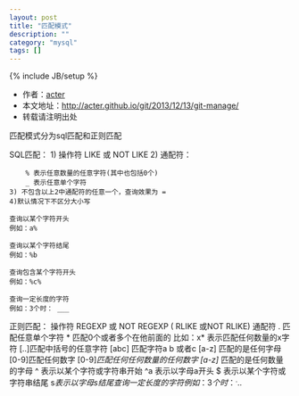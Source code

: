 ```yaml
---
layout: post
title: "匹配模式"
description: ""
category: "mysql"
tags: []
---
```

{% include JB/setup %}
* 作者：[acter](https://github.com/acter)
* 本文地址：http://acter.github.io/git/2013/12/13/git-manage/
* 转载请注明出处

匹配模式分为sql匹配和正则匹配

	
SQL匹配：
	1) 操作符 LIKE 或  NOT LIKE
	2) 通配符：
		
		% 表示任意数量的任意字符(其中也包括0个)
		_ 表示任意单个字符
	3) 不包含以上2中通配符的任意一个，查询效果为 = 
	4)默认情况下不区分大小写

	查询以某个字符开头
	例如：a%

	查询以某个字符结尾
	例如：%b

	查询包含某个字符开头
	例如：%c%

	查询一定长度的字符
	例如：3个时： ___
正则匹配：
操作符
	REGEXP 或 NOT REGEXP ( RLIKE 或NOT RLIKE)
通配符
	. 匹配任意单个字符
	* 匹配0个或者多个在他前面的
		比如：x* 表示匹配任何数量的x字符
		[..]匹配中括号的任意字符
			[abc] 匹配字符a b 或者c
			[a-z] 匹配的是任何字母
			[0-9]匹配任何数字
			[0-9]*匹配任何任何数量的任何数字
			[a-z]* 匹配的是任何数量的字母
	^ 表示以某个字符或字符串开始
		^a 表示以字母a开头
	$ 表示以某个字符或字符串结尾
		s$表示以字母s结尾
	查询一定长度的字符
	例如：3个时： ^...$
